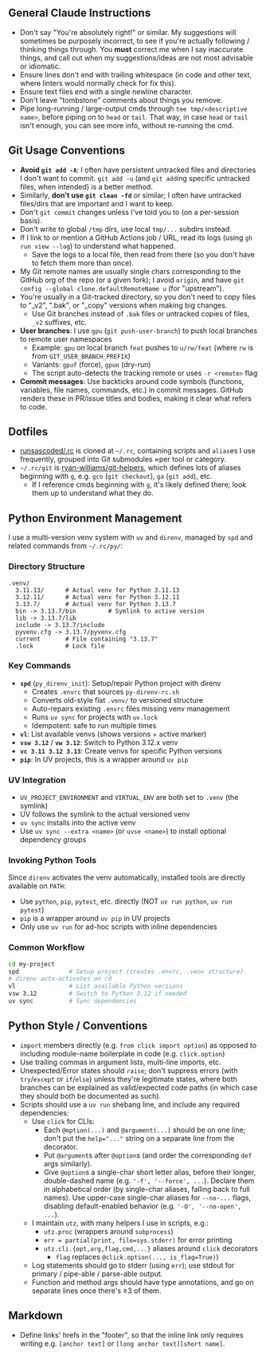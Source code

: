 ## General Claude Instructions
- Don't say "You're absolutely right!" or similar. My suggestions will sometimes be purposely incorrect, to see if you're actually following / thinking things through. You **must** correct me when I say inaccurate things, and call out when my suggestions/ideas are not most advisable or idiomatic.
- Ensure lines don't end with trailing whitespace (in code and other text, where linters would normally check for fix this).
- Ensure text files end with a single newline character.
- Don't leave "tombstone" comments about things you remove.
- Pipe long-running / large-output cmds through `tee tmp/<descriptive name>`, before piping on to `head` or `tail`. That way, in case `head` or `tail` isn't enough, you can see more info, without re-running the cmd.

## Git Usage Conventions
- **Avoid `git add -A`**: I often have persistent untracked files and directories I don't want to commit. `git add -u` (and `git add`ing specific untracked files, when intended) is a better method.
- Similarly, **don't use `git clean -fd`** or similar; I often have untracked files/dirs that are important and I want to keep.
- Don't `git commit` changes unless I've told you to (on a per-session basis).
- Don't write to global `/tmp` dirs, use local `tmp/...` subdirs instead.
- If I link to or mention a GitHub Actions job / URL, read its logs (using `gh run view --log`) to understand what happened.
  - Save the logs to a local file, then read from there (so you don't have to fetch them more than once).
- My Git remote names are usually single chars corresponding to the GitHub org of the repo (or a given fork); I avoid `origin`, and have `git config --global clone.defaultRemoteName u` (for "upstream").
- You're usually in a Git-tracked directory, so you don't need to copy files to "_v2", ".bak", or "_copy" versions when making big changes.
  - Use Git branches instead of `.bak` files or untracked copies of files, `_v2` suffixes, etc.
- **User branches**: I use `gpu` (`git push-user-branch`) to push local branches to remote user namespaces
  - Example: `gpu` on local branch `feat` pushes to `u/rw/feat` (where `rw` is from `GIT_USER_BRANCH_PREFIX`)
  - Variants: `gpuf` (force), `gpun` (dry-run)
  - The script auto-detects the tracking remote or uses `-r <remote>` flag
- **Commit messages**: Use backticks around code symbols (functions, variables, file names, commands, etc.) in commit messages. GitHub renders these in PR/issue titles and bodies, making it clear what refers to code.

## Dotfiles
- [runsascoded/.rc] is cloned at `~/.rc`, containing scripts and `alias`es I use frequently, grouped into Git submodules ≈per tool or category.
- `~/.rc/git` is [ryan-williams/git-helpers], which defines lots of aliases beginning with `g`, e.g. `gco` (`git checkout`), `ga` (`git add`), etc.
  - If I reference cmds beginning with `g`, it's likely defined there; look them up to understand what they do.

[runsascoded/.rc]: https://github.com/runsascoded/.rc
[ryan-williams/git-helpers]: https://github.com/ryan-williams/git-helpers

## Python Environment Management
I use a multi-version venv system with `uv` and `direnv`, managed by `spd` and related commands from `~/.rc/py/`:

### Directory Structure
```
.venv/
  3.11.13/      # Actual venv for Python 3.11.13
  3.12.11/      # Actual venv for Python 3.12.11
  3.13.7/       # Actual venv for Python 3.13.7
  bin -> 3.13.7/bin         # Symlink to active version
  lib -> 3.13.7/lib
  include -> 3.13.7/include
  pyvenv.cfg -> 3.13.7/pyvenv.cfg
  current       # File containing "3.13.7"
  .lock         # Lock file
```

### Key Commands
- **`spd`** (`py_direnv_init`): Setup/repair Python project with direnv
  - Creates `.envrc` that sources `py-direnv-rc.sh`
  - Converts old-style flat `.venv/` to versioned structure
  - Auto-repairs existing `.envrc` files missing venv management
  - Runs `uv sync` for projects with `uv.lock`
  - Idempotent: safe to run multiple times
- **`vl`**: List available venvs (shows versions + active marker)
- **`vsw 3.12`** / **`vw 3.12`**: Switch to Python 3.12.x venv
- **`vc 3.11 3.12 3.13`**: Create venvs for specific Python versions
- **`pip`**: In UV projects, this is a wrapper around `uv pip`

### UV Integration
- `UV_PROJECT_ENVIRONMENT` and `VIRTUAL_ENV` are both set to `.venv` (the symlink)
- UV follows the symlink to the actual versioned venv
- `uv sync` installs into the active venv
- Use `uv sync --extra <name>` (or `uvse <name>`) to install optional dependency groups

### Invoking Python Tools
Since `direnv` activates the venv automatically, installed tools are directly available on `PATH`:
- Use `python`, `pip`, `pytest`, etc. directly (NOT `uv run python`, `uv run pytest`)
- `pip` is a wrapper around `uv pip` in UV projects
- Only use `uv run` for ad-hoc scripts with inline dependencies

### Common Workflow
```bash
cd my-project
spd              # Setup project (creates .envrc, .venv structure)
# direnv auto-activates on cd
vl               # List available Python versions
vsw 3.12         # Switch to Python 3.12 if needed
uv sync          # Sync dependencies
```

## Python Style / Conventions
- `import` members directly (e.g. `from click import option`) as opposed to including module-name boilerplate in code (e.g. `click.option`)
- Use trailing commas in argument lists, multi-line imports, etc.
- Unexpected/Error states should `raise`; don't suppress errors (with `try`/`except` or `if`/`else`) unless they're legitimate states, where both branches can be explained as valid/expected code paths (in which case they should both be documented as such).
- Scripts should use a `uv run` shebang line, and include any required dependencies:
  - Use `click` for CLIs:
    - Each `@option(...)` and `@argument(...)` should be on one line; don't put the `help="..."` string on a separate line from the decorator.
    - Put `@argument`s after `@option`s (and order the corresponding `def` args similarly).
    - Give `@option`s a single-char short letter alias, before their longer, double-dashed name (e.g. `'-f', '--force', ...`). Declare them in alphabetical order (by single-char aliases, falling back to full names). Use upper-case single-char aliases for `--no-...` flags, disabling default-enabled behavior (e.g. `'-O', '--no-open', ...`).
  - I maintain `utz`, with many helpers I use in scripts, e.g.:
    - `utz.proc` (wrappers around `subprocess`)
    - `err = partial(print, file=sys.stderr)` for error printing
    - `utz.cli.{opt,arg,flag,cmd,...}` aliases around `click` decorators
      - `flag` replaces `@click.option(..., is_flag=True)`)
  - Log statements should go to stderr (using `err`); use stdout for primary / pipe-able / parse-able output.
  - Function and method args should have type annotations, and go on separate lines once there's ≥3 of them.

## Markdown
- Define links' hrefs in the "footer", so that the inline link only requires writing e.g. `[anchor text]` or `[long anchor text][short name]`.
